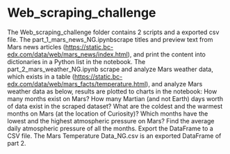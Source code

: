 # Web_scraping_challenge
The Web_scraping_challenge folder contains 2 scripts and a exported csv file.
The part_1_mars_news_NG.ipynbscrape titles and preview text from Mars news articles (https://static.bc-edx.com/data/web/mars_news/index.html), and print the content into dictionaries in a Python list in the notebook.
The part_2_mars_weather_NG.ipynb scrape and analyze Mars weather data, which exists in a table (https://static.bc-edx.com/data/web/mars_facts/temperature.html), and analyze Mars weather data as below, results are plotted to charts in the notebook:
   How many months exist on Mars?
   How many Martian (and not Earth) days worth of data exist in the scraped dataset?
   What are the coldest and the warmest months on Mars (at the location of Curiosity)? 
   Which months have the lowest and the highest atmospheric pressure on Mars? 
   Find the average daily atmospheric pressure of all the months.
   Export the DataFrame to a CSV file.
The Mars Temperature Data_NG.csv is an exported DataFrame of part 2.
